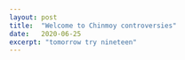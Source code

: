 ```yaml
---
layout: post
title:  "Welcome to Chinmoy controversies"
date:   2020-06-25
excerpt: "tomorrow try nineteen"
---
```


